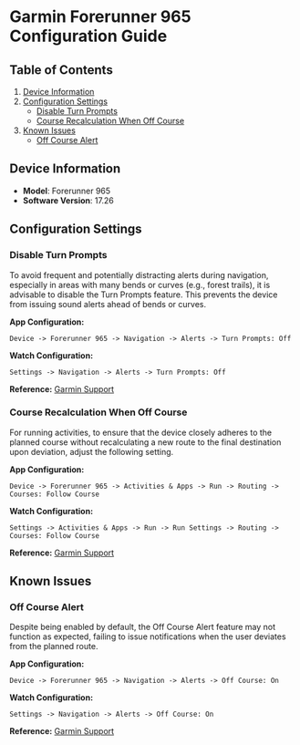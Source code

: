 # Garmin Forerunner 965 Configuration Guide

## Table of Contents

1. [Device Information](#device-information)
2. [Configuration Settings](#configuration-settings)
   - [Disable Turn Prompts](#disable-turn-prompts)
   - [Course Recalculation When Off Course](#course-recalculation-when-off-course)
3. [Known Issues](#known-issues)
   - [Off Course Alert](#off-course-alert)

## Device Information

- **Model**: Forerunner 965
- **Software Version**: 17.26

## Configuration Settings

### Disable Turn Prompts

To avoid frequent and potentially distracting alerts during navigation, especially in areas with many bends or curves (e.g., forest trails), it is advisable to disable the Turn Prompts feature. This prevents the device from issuing sound alerts ahead of bends or curves.

**App Configuration:**

```
Device -> Forerunner 965 -> Navigation -> Alerts -> Turn Prompts: Off
```

**Watch Configuration:**

```
Settings -> Navigation -> Alerts -> Turn Prompts: Off
```

**Reference:** [Garmin Support](https://www8.garmin.com/manuals/webhelp/GUID-0221611A-992D-495E-8DED-1DD448F7A066/EN-US/GUID-A302AFEE-C535-4C80-9DDD-95B717620C5B.html?scroll=GUID-D63C6C77-7AC0-4C5F-AA53-44A8C6B1EB9D)

### Course Recalculation When Off Course

For running activities, to ensure that the device closely adheres to the planned course without recalculating a new route to the final destination upon deviation, adjust the following setting.

**App Configuration:**

```
Device -> Forerunner 965 -> Activities & Apps -> Run -> Routing -> Courses: Follow Course
```

**Watch Configuration:**

```
Settings -> Activities & Apps -> Run -> Run Settings -> Routing -> Courses: Follow Course
```

**Reference:** [Garmin Support](https://www8.garmin.com/manuals/webhelp/GUID-0221611A-992D-495E-8DED-1DD448F7A066/EN-US/GUID-4D9C1A64-B6FE-466C-87D7-5A31C3CFDED5.html)

## Known Issues

### Off Course Alert

Despite being enabled by default, the Off Course Alert feature may not function as expected, failing to issue notifications when the user deviates from the planned route.

**App Configuration:**

```
Device -> Forerunner 965 -> Navigation -> Alerts -> Off Course: On
```

**Watch Configuration:**

```
Settings -> Navigation -> Alerts -> Off Course: On
```

**Reference:** [Garmin Support](https://www8.garmin.com/manuals/webhelp/GUID-0221611A-992D-495E-8DED-1DD448F7A066/EN-US/GUID-A302AFEE-C535-4C80-9DDD-95B717620C5B.html?scroll=GUID-D63C6C77-7AC0-4C5F-AA53-44A8C6B1EB9D)



